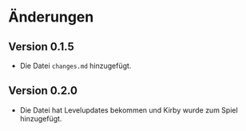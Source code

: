 # Änderungen

## Version 0.1.5

- Die Datei `changes.md` hinzugefügt.

## Version 0.2.0

- Die Datei hat Levelupdates bekommen und Kirby wurde zum Spiel hinzugefügt.
